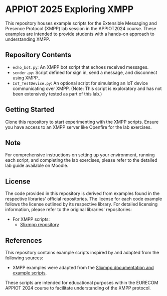 # APPIOT 2025 Exploring XMPP

This repository houses example scripts for the Extensible Messaging and Presence Protocol (XMPP) lab session in the APPIOT2024 course. These examples are intended to provide students with a hands-on approach to understanding XMPP.

## Repository Contents

- `echo_bot.py`: An XMPP bot script that echoes received messages.
- `sender.py`: Script defined for sign in, send a message, and disconnect using XMPP..
- `IoT_TestDevice.py`: An optional script for simulating an IoT device communicating over XMPP. (Note: This script is exploratory and has not been extensively tested as part of this lab.)

## Getting Started

Clone this repository to start experimenting with the XMPP scripts. Ensure you have access to an XMPP server like Openfire for the lab exercises.

## Note

For comprehensive instructions on setting up your environment, running each script, and completing the lab exercises, please refer to the detailed lab guide available on Moodle.

## License

The code provided in this repository is derived from examples found in the respective libraries' official repositories. The license for each code example follows the license outlined by its respective library. For detailed licensing information, please refer to the original libraries' repositories:

- For XMPP scripts:
  - [Slixmpp repository](https://github.com/poezio/slixmpp)

## References

This repository contains example scripts inspired by and adapted from the following sources:

- XMPP examples were adapted from the [Slixmpp documentation and example scripts](https://github.com/poezio/slixmpp).

These scripts are intended for educational purposes within the EURECOM APPIOT 2024 course to facilitate understanding of the XMPP protocol.

